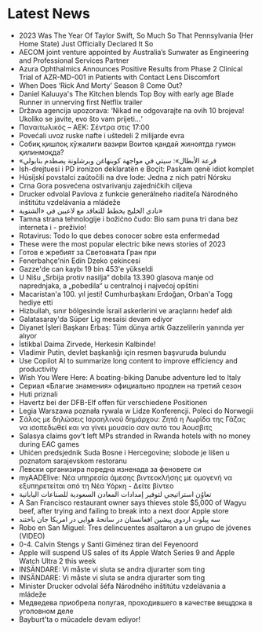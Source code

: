 # Latest News
-  2023 Was The Year Of Taylor Swift, So Much So That Pennsylvania (Her Home State) Just Officially Declared It So
-  AECOM joint venture appointed by Australia’s Sunwater as Engineering and Professional Services Partner
-  Azura Ophthalmics Announces Positive Results from Phase 2 Clinical Trial of AZR-MD-001 in Patients with Contact Lens Discomfort
-  When Does ‘Rick And Morty’ Season 8 Come Out?
-  Daniel Kaluuya's The Kitchen blends Top Boy with early age Blade Runner in unnerving first Netflix trailer
-  Država agencija upozorava: ‘Nikad ne odgovarajte na ovih 10 brojeva! Ukoliko se javite, evo što vam prijeti...‘
-  Παναιτωλικός – ΑΕΚ: Σέντρα στις 17:00
-  Povećali uvoz ruske nafte i uštedeli 2 milijarde evra
-  Собиқ қишлоқ хўжалиги вазири Воитов қандай жиноятда гумон қилинмоқда?
-  «قرعة الأبطال»: سيتي في مواجهة كوبنهاغن وبرشلونة يصطدم بنابولي
-  Ish-drejtuesi i PD ironizon deklaratën e Boçit: Paskam qenë idiot komplet
-  Húsíjskí povstalci zaútočili na dve lode: Jedna z nich patrí Nórsku
-  Crna Gora posvećena ostvarivanju zajedničkih ciljeva
-  Drucker odvolal Pavlova z funkcie generálneho riaditeľa Národného inštitútu vzdelávania a mládeže
-  نادي الخليج يخطط للتعاقد مع لاعبين في «الشتوية»
-  Tamna strana tehnologije i božićno čudo: Bio sam puna tri dana bez interneta i - preživio!
-  Rotavirus: Todo lo que debes conocer sobre esta enfermedad
-  These were the most popular electric bike news stories of 2023
-  Готов е жребият за Световната Гран при
-  Fenerbahçe'nin Edin Dzeko çekincesi
-  Gazze'de can kaybı 19 bin 453'e yükseldi
-  U Nišu „Srbija protiv nasilja“ dobila 13.390 glasova manje od naprednjaka, a „pobedila“ u centralnoj i najvećoj opštini
-  Macaristan'a 100. yıl jesti! Cumhurbaşkanı Erdoğan, Orban'a Togg hediye etti
-  Hizbullah, sınır bölgesinde İsrail askerlerini ve araçlarını hedef aldı
-  Galatasaray'da Süper Lig mesaisi devam ediyor
-  Diyanet İşleri Başkanı Erbaş: Tüm dünya artık Gazzelilerin yanında yer alıyor
-  İstikbal Daima Zirvede, Herkesin Kalbinde!
-  Vladimir Putin, devlet başkanlığı için resmen başvuruda bulundu
-  Use Copilot AI to summarize long content to improve efficiency and productivity
-  Wish You Were Here: A boating-biking Danube adventure led to Italy
-  Сериал «Благие знамения» официально продлен на третий сезон
-  Huti priznali
-  Havertz bei der DFB-Elf offen für verschiedene Positionen
-  Legia Warszawa poznała rywala w Lidze Konferencji. Poleci do Norwegii
-  Σάλος με δηλώσεις Ισραηλινού δημάρχου: Zητά η Λωρίδα της Γάζας να ισοπεδωθεί και να γίνει μουσείο σαν αυτό του Άουσβιτς
-  Salasya claims gov’t left MPs stranded in Rwanda hotels with no money during EAC games
-  Uhićen predsjednik Suda Bosne i Hercegovine; slobode je lišen u poznatom sarajevskom restoranu
-  Левски организира поредна изненада за феновете си
-  myAADElive: Νέα υπηρεσία άμεσης βιντεοκλήσης με ομογενή να εξυπηρετείται από τη Νέα Υόρκη - Δείτε βίντεο
-  تعاوُن استراتيجي لتوفير إمدادات المعادن السعودية للصناعات اليابانية
-  A San Francisco restaurant owner says thieves stole $5,000 of Wagyu beef, after trying and failing to break into a next door Apple store
-  سه پیلوت اردوی پیشین افغانستان در سانحۀ هوایی در امریکا جان باختند
-  Robo en San Miguel: Tres delincuentes asaltaron a un grupo de jóvenes (VIDEO)
-  0-4. Calvin Stengs y Santi Giménez tiran del Feyenoord
-  Apple will suspend US sales of its Apple Watch Series 9 and Apple Watch Ultra 2 this week
-  INSÄNDARE: Vi måste vi sluta se andra djurarter som ting
-  INSÄNDARE: Vi måste vi sluta se andra djurarter som ting
-  Minister Drucker odvolal šéfa Národného inštitútu vzdelávania a mládeže
-  Медведева приобрела попугая, проходившего в качестве вещдока в уголовном деле
-  Bayburt'ta o mücadele devam ediyor!
